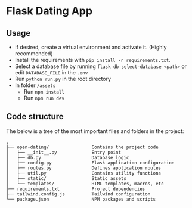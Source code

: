 # Flask Dating App

## Usage

- If desired, create a virtual environment and activate it. (Highly recommended)
- Install the requirements with `pip install -r requirements.txt`.
- Select a database file by running `flask db select-database <path>` or edit `DATABASE_FILE` in the `.env`
- Run `python run.py` in the root directory
- In folder `/assets`
  - Run `npm install`
  - Run `npm run dev`

## Code structure

The below is a tree of the most important files and folders in the project:

```
.
├── open-dating/                Contains the project code
│   ├── __init__.py             Entry point
│   ├── db.py                   Database logic
│   ├── config.py               Flask application configuration
│   ├── routes.py               Defines application routes
│   ├── util.py                 Contains utility functions
│   ├── static/                 Static assets
│   └── templates/              HTML templates, macros, etc 
├── requirements.txt            Project dependencies
├── tailwind.config.js          Tailwind configuration
└── package.json                NPM packages and scripts
```
